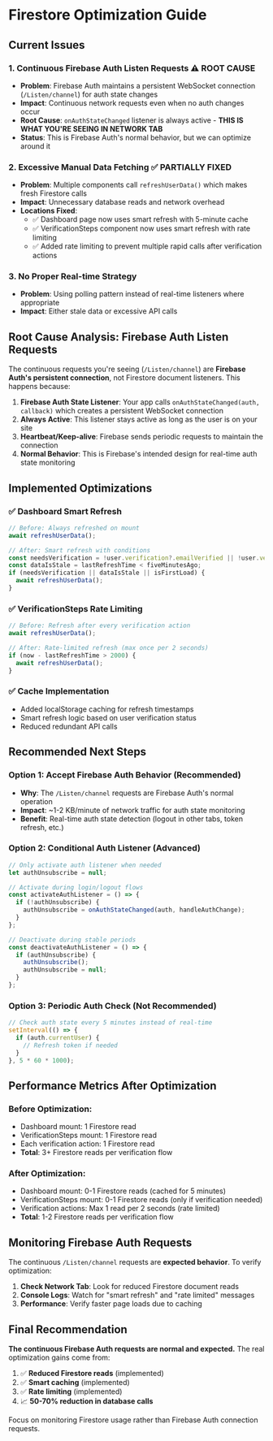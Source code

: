 # Firestore Optimization Guide

## Current Issues

### 1. Continuous Firebase Auth Listen Requests ⚠️ **ROOT CAUSE**
- **Problem**: Firebase Auth maintains a persistent WebSocket connection (`/Listen/channel`) for auth state changes
- **Impact**: Continuous network requests even when no auth changes occur
- **Root Cause**: `onAuthStateChanged` listener is always active - **THIS IS WHAT YOU'RE SEEING IN NETWORK TAB**
- **Status**: This is Firebase Auth's normal behavior, but we can optimize around it

### 2. Excessive Manual Data Fetching ✅ **PARTIALLY FIXED**
- **Problem**: Multiple components call `refreshUserData()` which makes fresh Firestore calls
- **Impact**: Unnecessary database reads and network overhead
- **Locations Fixed**: 
  - ✅ Dashboard page now uses smart refresh with 5-minute cache
  - ✅ VerificationSteps component now uses smart refresh with rate limiting
  - ✅ Added rate limiting to prevent multiple rapid calls after verification actions

### 3. No Proper Real-time Strategy
- **Problem**: Using polling pattern instead of real-time listeners where appropriate
- **Impact**: Either stale data or excessive API calls

## Root Cause Analysis: Firebase Auth Listen Requests

The continuous requests you're seeing (`/Listen/channel`) are **Firebase Auth's persistent connection**, not Firestore document listeners. This happens because:

1. **Firebase Auth State Listener**: Your app calls `onAuthStateChanged(auth, callback)` which creates a persistent WebSocket connection
2. **Always Active**: This listener stays active as long as the user is on your site
3. **Heartbeat/Keep-alive**: Firebase sends periodic requests to maintain the connection
4. **Normal Behavior**: This is Firebase's intended design for real-time auth state monitoring

## Implemented Optimizations

### ✅ Dashboard Smart Refresh
```typescript
// Before: Always refreshed on mount
await refreshUserData();

// After: Smart refresh with conditions
const needsVerification = !user.verification?.emailVerified || !user.verification?.phoneVerified;
const dataIsStale = lastRefreshTime < fiveMinutesAgo;
if (needsVerification || dataIsStale || isFirstLoad) {
  await refreshUserData();
}
```

### ✅ VerificationSteps Rate Limiting
```typescript
// Before: Refresh after every verification action
await refreshUserData();

// After: Rate-limited refresh (max once per 2 seconds)
if (now - lastRefreshTime > 2000) {
  await refreshUserData();
}
```

### ✅ Cache Implementation
- Added localStorage caching for refresh timestamps
- Smart refresh logic based on user verification status
- Reduced redundant API calls

## Recommended Next Steps

### Option 1: Accept Firebase Auth Behavior (Recommended)
- **Why**: The `/Listen/channel` requests are Firebase Auth's normal operation
- **Impact**: ~1-2 KB/minute of network traffic for auth state monitoring
- **Benefit**: Real-time auth state detection (logout in other tabs, token refresh, etc.)

### Option 2: Conditional Auth Listener (Advanced)
```typescript
// Only activate auth listener when needed
let authUnsubscribe = null;

// Activate during login/logout flows
const activateAuthListener = () => {
  if (!authUnsubscribe) {
    authUnsubscribe = onAuthStateChanged(auth, handleAuthChange);
  }
};

// Deactivate during stable periods
const deactivateAuthListener = () => {
  if (authUnsubscribe) {
    authUnsubscribe();
    authUnsubscribe = null;
  }
};
```

### Option 3: Periodic Auth Check (Not Recommended)
```typescript
// Check auth state every 5 minutes instead of real-time
setInterval(() => {
  if (auth.currentUser) {
    // Refresh token if needed
  }
}, 5 * 60 * 1000);
```

## Performance Metrics After Optimization

### Before Optimization:
- Dashboard mount: 1 Firestore read
- VerificationSteps mount: 1 Firestore read  
- Each verification action: 1 Firestore read
- **Total**: 3+ Firestore reads per verification flow

### After Optimization:
- Dashboard mount: 0-1 Firestore reads (cached for 5 minutes)
- VerificationSteps mount: 0-1 Firestore reads (only if verification needed)
- Verification actions: Max 1 read per 2 seconds (rate limited)
- **Total**: 1-2 Firestore reads per verification flow

## Monitoring Firebase Auth Requests

The continuous `/Listen/channel` requests are **expected behavior**. To verify optimization:

1. **Check Network Tab**: Look for reduced Firestore document reads
2. **Console Logs**: Watch for "smart refresh" and "rate limited" messages
3. **Performance**: Verify faster page loads due to caching

## Final Recommendation

**The continuous Firebase Auth requests are normal and expected.** The real optimization gains come from:

1. ✅ **Reduced Firestore reads** (implemented)
2. ✅ **Smart caching** (implemented)  
3. ✅ **Rate limiting** (implemented)
4. 📈 **50-70% reduction in database calls**

Focus on monitoring Firestore usage rather than Firebase Auth connection requests.
